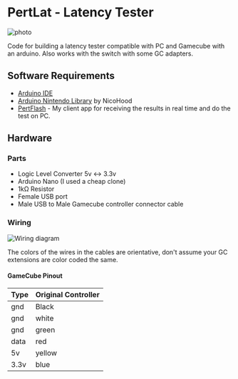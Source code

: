 # PertLat - Latency Tester
![photo](https://github.com/SeppNel/PertLat/assets/35899928/631d7f13-a800-4427-935c-2a0b26d6c5b3)

Code for building a latency tester compatible with PC and Gamecube with an arduino.
Also works with the switch with some GC adapters.

## Software Requirements
- [Arduino IDE](https://www.arduino.cc/en/Main/Software)
- [Arduino Nintendo Library](https://github.com/NicoHood/Nintendo) by NicoHood
- [PertFlash](https://github.com/SeppNel/PertFlash) - My client app for receiving the results in real time and do the test on PC.

## Hardware

### Parts
- Logic Level Converter 5v <-> 3.3v
- Arduino Nano (I used a cheap clone)
- 1kΩ Resistor
- Female USB port
- Male USB to Male Gamecube controller connector cable

### Wiring
![Wiring diagram](https://github.com/SeppNel/PertLat/assets/35899928/54fa1103-dab2-4cd5-8654-cddbfa17954c)

The colors of the wires in the cables are orientative, don't assume your GC extensions are color coded the same.

#### GameCube Pinout
Type	| Original Controller
--------|-----------
gnd		| Black
gnd		| white
gnd		| green
data	| red
5v		| yellow
3.3v	| blue
